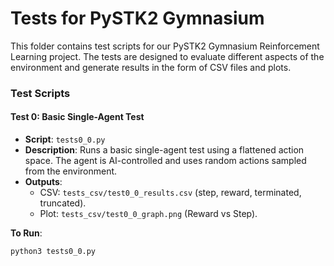 # Tests for PySTK2 Gymnasium

This folder contains test scripts for our PySTK2 Gymnasium Reinforcement Learning project. The tests are designed to evaluate different aspects of the environment and generate results in the form of CSV files and plots.


### Test Scripts

#### Test 0: Basic Single-Agent Test
- **Script**: `tests0_0.py`
- **Description**: Runs a basic single-agent test using a flattened action space. The agent is AI-controlled and uses random actions sampled from the environment.
- **Outputs**:
  - CSV: `tests_csv/test0_0_results.csv` (step, reward, terminated, truncated).
  - Plot: `tests_csv/test0_0_graph.png` (Reward vs Step).

**To Run**:
```bash
python3 tests0_0.py


